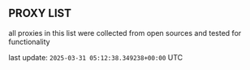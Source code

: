 ## PROXY LIST

all proxies in this list were collected from open sources and tested for functionality

last update: `2025-03-31 05:12:38.349238+00:00` UTC